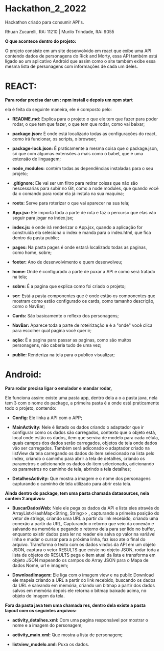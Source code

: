 # Hackathon_2_2022
Hackathon criado para consumir API's.

Rhuan Zucarelli, RA: 11210 |
Murilo Trindade, RA: 9055

**O que acontece dentro do projeto:**

O projeto consiste em um site desenvolvido em react que exibe uma API contendo dados de personagens do Rick and Morty, 
essa API também está ligado ao um aplicativo Android que assim como o site também exibe essa mesma lista de personagens 
com informações de cada um deles.

# **REACT:**

**Para rodar precisa dar um : npm install e depois um npm start**

ela é feita da seguinte maneira, ele é composto pelo:

* **README.md:** Explica para o projeto o que ele tem que fazer para poder rodar, o que tem que fazer, o que tem que rodar, como vai baixar;

* **package.json:** É onde está localizado todas as configurações do react, como irá funcionar, os scripts, o browser;

* **package-lock.json:** É praticamente a mesma coisa que o package.json, só que com algumas extensões a mais como o babel, que é uma extensão de linguagem;

* **node_modules:** contém todas as dependências instaladas para o seu projeto;

* **.gitignore:** Ele vai ser um filtro para retirar coisas que não são nescessarias para subir no Git, como a node modules, que quando você da o comando para rodar ela já instala na sua maquina;

* **roots:** Serve para roterizar o que vai aparecer na sua tela;

* **App.jsx:** Ele importa toda a parte de rota e faz o percurso que elas vão seguir para jogar no index.jsx;

* **index.js:** é onde irá renderizar o App.jsx, quando a aplicação for construida ela seleciona o index e manda para o index.html, que fica dentro da pasta public;

* **pages:** Na pasta pages é onde estará localizado todas as paginas, como home, sobre;

* **footer:** Ano de desenvolvimento e quem desenvolveu;

* **home:** Onde é configurado a parte de puxar a API e como será tratado na tela;

* **sobre:** É a pagina que explica como foi criado o projeto;

* **scr:** Está a pasta componentes que é onde estão os componentes que mostram como estão configurado os cards, como tamanho descrição, como o NavBar;

* **Cards:** São basicamente o reflexo dos personagens;

* **NavBar:** Aparece toda a parte de roteirização e é a "onde" você clica para escolher qual pagina você quer ir;

* **ação:** É a pagina para passar as paginas, como são muitos personagens, não caberia tudo de uma vez;

* **public:**  Renderiza na tela para o publico visualizar;

# **Android:** 

**Para rodar precisa ligar o emulador e mandar rodar,**

Ele funciona assim: existe uma pasta app, dentro dela a o a pasta java, nela tem  3 com o nome do package, a primeira pasta é a onde está praticamente todo o projeto, contendo: 


* **Config:** Ele linka a API com o APP;

* **MainActivity:** Nele é listado os dados criando o adaptador que ir configurar como os dados são carregados, contexto que o objeto está, local onde estão os dados, item que servira de modelo para cada célula, quais campos dos dados serão carregados, objetos de tela onde dados vão ser carregados. Também será adiconado o adaptador criado na listView da tela carregando os dados do item selecionado na lista pelo index, criando o caminho para abrir a tela de detalhes, criando os parametros e adicionando os dados do item selecionado, adicionando os parametros no caminho de tela, abrindo a tela detalhes;

* **DetalhesActivity:** Que mostra a imagem e o nome dos personagens capturando o caminho de tela utilizado para abrir esta tela.


 **Ainda dentro do package, tem uma pasta chamada datasources, nela contem 2 arquivos:**
 
* **BuscarDadosWeb:** Nele ele pega os dados da API e lista eles através do ArrayList<HashMap<String, String>> , capturando a primeira posição do vetor de strings, criando uma URL a partir do link recebido, criando uma conexão a partir da URL, Capturando o retorno que veio da conexão e salvando na memória e pegando o retorno dela para ser lido no buffer, enquanto existir dados para ler no reader ele salva op valor na variável linha e mudar o cursor para a próxima linha, faz isso ate o final do arquivo. Transforma o texto com os dados vindos da API em um objeto JSON, captura o vetor RESULTS que existe no objeto JSON, rodar toda a lista de objetos do RESULTS pega o item atual da lista e transforma em objeto JSON mapeando os campos do Array JSON para o Mapa de dados Nome, url e imagem;

* **DownloadImagem:** Ele liga com o imagem view e na public Download ele mapeia criando a URL a partir do link recebido, buscando os dados da URL e salvando em memória, criando um bitmap a partir dos dados salvos em memória 
depois ele retorna o bitmap baixado acima, no objeto de imagem da tela.

**Fora da pasta java tem uma chamada res, dentro dela existe a pasta layout com os seguintes arquivos:**

* **activity_detalhes.xml:** Com uma pagina responsável por mostrar o nome e a imagem do personagem;

* **activity_main.xml:** Que mostra a lista de personagem;

* **listview_modelo.xml:** Puxa os dados.
